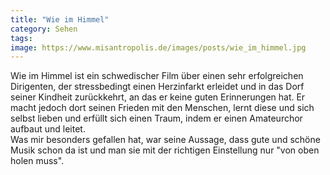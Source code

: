 ```yaml
---
title: "Wie im Himmel"
category: Sehen
tags: 
image: https://www.misantropolis.de/images/posts/wie_im_himmel.jpg
---
```


Wie im Himmel ist ein schwedischer Film über einen sehr erfolgreichen Dirigenten, der stressbedingt einen Herzinfarkt erleidet und in das Dorf seiner Kindheit zurückkehrt, an das er keine guten Erinnerungen hat. Er macht jedoch dort seinen Frieden mit den Menschen, lernt diese und sich selbst lieben und erfüllt sich einen Traum, indem er einen Amateurchor aufbaut und leitet.  
Was mir besonders gefallen hat, war seine Aussage, dass gute und schöne Musik schon da ist und man sie mit der richtigen Einstellung nur "von oben holen muss".